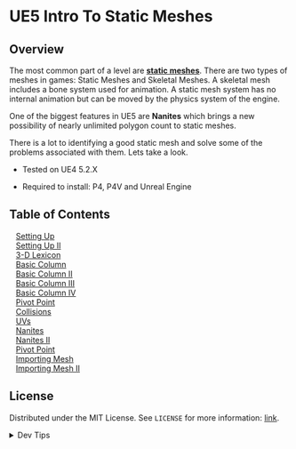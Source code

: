 # UE5 Intro To Static Meshes

<!-- OVERVIEW -->
## Overview

The most common part of a level are **[static meshes](https://en.wikipedia.org/wiki/Static_mesh)**.  There are two types of meshes in games: Static Meshes and Skeletal Meshes.  A skeletal mesh includes a bone system used for animation.  A static mesh system has no internal animation but can be moved by the physics system of the engine.

One of the biggest features in UE5 are **Nanites** which brings a new possibility of nearly unlimited polygon count to static meshes.

 There is a lot to identifying a good static mesh and solve some of the problems associated with them.  Lets take a look.


* Tested on UE4 5.2.X

* Required to install: P4, P4V and Unreal Engine

<!-- TOC -->
## Table of Contents
<kbd></kbd> &nbsp;&nbsp; [Setting Up](setting-up/README.md#user-content-setting-up)<br>
<kbd></kbd> &nbsp;&nbsp; [Setting Up II](setting-up-ii/README.md#user-content-setting-up-ii)<br>
<kbd></kbd> &nbsp;&nbsp; [3-D Lexicon](lexicon/README.md#user-content-3-d-lexicon)<br>
<kbd></kbd> &nbsp;&nbsp; [Basic Column](basic-column/README.md#user-content-basic-column)<br>
<kbd></kbd> &nbsp;&nbsp; [Basic Column II](basic-column-ii/README.md#user-content-basic-column-ii)<br>
<kbd></kbd> &nbsp;&nbsp; [Basic Column III](basic-column-iii/README.md#user-content-basic-column-iii)<br>
<kbd></kbd> &nbsp;&nbsp; [Basic Column IV](basic-column-iv/README.md#user-content-basic-column-iv)<br>
<kbd></kbd> &nbsp;&nbsp; [Pivot Point](pivot-point/README.md#user-content-pivot-point)<br>
<kbd></kbd> &nbsp;&nbsp; [Collisions](collisions/README.md#user-content-collisions)<br>
<kbd></kbd> &nbsp;&nbsp; [UVs](uvs/README.md#user-content-uvs)<br>
<kbd></kbd> &nbsp;&nbsp; [Nanites](nanites/README.md#user-content-nanites)<br>
<kbd></kbd> &nbsp;&nbsp; [Nanites II](nanites-ii/README.md#user-content-nanites-ii)<br>
<kbd></kbd> &nbsp;&nbsp; [Pivot Point](pivot-point/README.md#user-content-pivot-point)<br>
<kbd></kbd> &nbsp;&nbsp; [Importing Mesh](importing-mesh/README.md#user-content-importing-mesh)<br>
<kbd></kbd> &nbsp;&nbsp; [Importing Mesh II](importing-mesh-ii/README.md#user-content-importing-mesh-ii)<br>

<!-- LICENSE -->
## License
Distributed under the MIT License. See `LICENSE` for more information: [link](LICENSE).


</p>
</details>
<details><summary>Dev Tips</summary>
make git m="add commit message"
</details>
